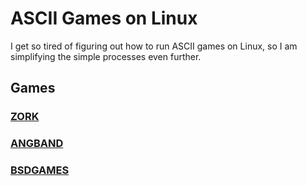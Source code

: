 # ASCII Games on Linux

I get so tired of figuring out how to run ASCII games on Linux, so I am simplifying the simple processes even further. 

## Games

### [ZORK](./ZORK/README.md)

### [ANGBAND](./ANGBAND/README.md)

### [BSDGAMES](./BSDGAMES/README.md)
